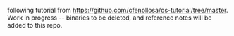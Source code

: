 following tutorial from https://github.com/cfenollosa/os-tutorial/tree/master. Work in progress -- binaries to be deleted, and reference notes will be added to this repo.
